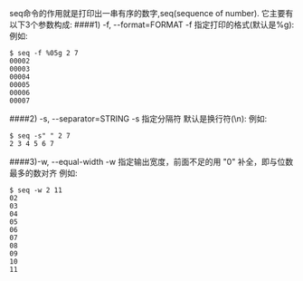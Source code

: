 seq命令的作用就是打印出一串有序的数字,seq(sequence of number).
它主要有以下3个参数构成:
####1) -f, --format=FORMAT 
-f 指定打印的格式(默认是%g):
例如:
```
$ seq -f %05g 2 7 
00002
00003
00004
00005
00006
00007
```

####2) -s, --separator=STRING
-s 指定分隔符 默认是换行符(\n):
例如:
```
$ seq -s" " 2 7
2 3 4 5 6 7
```

####3)-w, --equal-width
-w 指定输出宽度，前面不足的用 "0" 补全，即与位数最多的数对齐
例如:
```
$ seq -w 2 11
02
03
04
05
06
07
08
09
10
11
```
